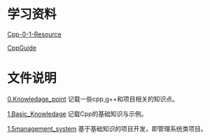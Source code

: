 # 学习资料
[Cpp-0-1-Resource](https://github.com/AnkerLeng/Cpp-0-1-Resource/blob/master)


[CppGuide](https://github.com/GrindGold/CppGuide/tree/main)

# 文件说明
[0.Knowledage_point](0.Knowleadge_Point/) 记载一些cpp,g++和项目相关的知识点。


[1.Basic_Knowledage](1.Basic_Knowledage/) 记载Cpp的基础知识与示例。

[1.5management_system](1.5management_system/) 基于基础知识的项目开发，即管理系统类项目。